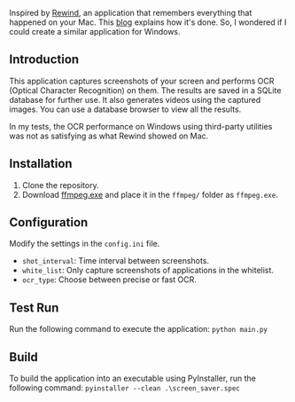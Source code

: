 Inspired by [Rewind](https://www.rewind.ai/), an application that remembers everything that happened on your Mac. This [blog](https://kevinchen.co/blog/rewind-ai-app-teardown/) explains how it's done. So, I wondered if I could create a similar application for Windows.

## Introduction
This application captures screenshots of your screen and performs OCR (Optical Character Recognition) on them. The results are saved in a SQLite database for further use. It also generates videos using the captured images. You can use a database browser to view all the results.

In my tests, the OCR performance on Windows using third-party utilities was not as satisfying as what Rewind showed on Mac.

## Installation
1. Clone the repository.
2. Download [ffmpeg.exe](https://ffmpeg.org/download.html) and place it in the `ffmpeg/` folder as `ffmpeg.exe`.

## Configuration
Modify the settings in the `config.ini` file.
- `shot_interval`: Time interval between screenshots.
- `white_list`: Only capture screenshots of applications in the whitelist.
- `ocr_type`: Choose between precise or fast OCR.

## Test Run
Run the following command to execute the application:
``` python main.py ```

## Build
To build the application into an executable using PyInstaller, run the following command:
```pyinstaller --clean .\screen_saver.spec```

